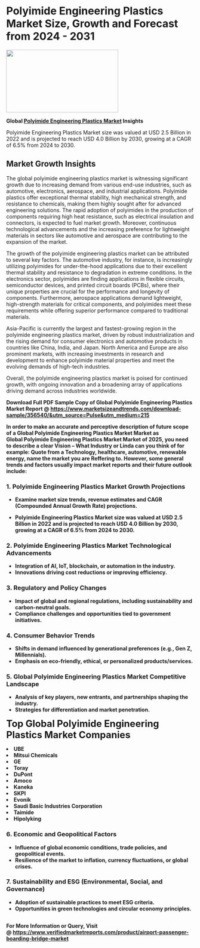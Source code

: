 <H1>Polyimide Engineering Plastics Market Size, Growth and Forecast from 2024 - 2031</H1><img class="aligncenter size-medium wp-image-584254" src="https://thirdeyenews.in/wp-content/uploads/2024/09/Global-Market-Research-300x168.jpeg" alt="" width="300" height="168" /><p><strong>Global&nbsp;<a href="https://www.marketsizeandtrends.com/download-sample/356540/&amp;utm_source=Pulse&amp;utm_medium=215">Polyimide Engineering Plastics Market</a> Insights</strong></p><p>Polyimide Engineering Plastics Market size was valued at USD 2.5 Billion in 2022 and is projected to reach USD 4.0 Billion by 2030, growing at a CAGR of 6.5% from 2024 to 2030.</p><p><h2>Market Growth Insights</h2> <p>The global polyimide engineering plastics market is witnessing significant growth due to increasing demand from various end-use industries, such as automotive, electronics, aerospace, and industrial applications. Polyimide plastics offer exceptional thermal stability, high mechanical strength, and resistance to chemicals, making them highly sought after for advanced engineering solutions. The rapid adoption of polyimides in the production of components requiring high heat resistance, such as electrical insulation and connectors, is expected to fuel market growth. Moreover, continuous technological advancements and the increasing preference for lightweight materials in sectors like automotive and aerospace are contributing to the expansion of the market.</p> <p><strong></strong></p> <p>The growth of the polyimide engineering plastics market can be attributed to several key factors. The automotive industry, for instance, is increasingly utilizing polyimides for under-the-hood applications due to their excellent thermal stability and resistance to degradation in extreme conditions. In the electronics sector, polyimides are finding applications in flexible circuits, semiconductor devices, and printed circuit boards (PCBs), where their unique properties are crucial for the performance and longevity of components. Furthermore, aerospace applications demand lightweight, high-strength materials for critical components, and polyimides meet these requirements while offering superior performance compared to traditional materials.</p> <p>Asia-Pacific is currently the largest and fastest-growing region in the polyimide engineering plastics market, driven by robust industrialization and the rising demand for consumer electronics and automotive products in countries like China, India, and Japan. North America and Europe are also prominent markets, with increasing investments in research and development to enhance polyimide material properties and meet the evolving demands of high-tech industries.</p> <p>Overall, the polyimide engineering plastics market is poised for continued growth, with ongoing innovation and a broadening array of applications driving demand across industries worldwide.</p> <p><strong></p><p><span class=""><strong>Download Full PDF Sample Copy of Global Polyimide Engineering Plastics Market Report</strong> @ <a href="https://www.marketsizeandtrends.com/download-sample/356540/&amp;utm_source=Pulse&amp;utm_medium=215" target="_blank">https://www.marketsizeandtrends.com/download-sample/356540/&amp;utm_source=Pulse&amp;utm_medium=215</a></span></p><p>In order to make an accurate and perceptive description of future scope of a Global&nbsp;Polyimide Engineering Plastics Market Market as Global&nbsp;Polyimide Engineering Plastics Market Market of 2025, you need to describe a clear Vision &ndash; What Industry or Linda can you think of for example: Quote from a Technology, healthcare, automotive, renewable energy, name the market you are Reffering to. However, some general trends and factors usually impact market reports and their future outlook include:</p><h3>1.&nbsp;<strong>Polyimide Engineering Plastics Market Growth Projections</strong></h3><ul><li>Examine market size trends, revenue estimates and CAGR (Compounded Annual Growth Rate) projections.</li><li><p>Polyimide Engineering Plastics Market size was valued at USD 2.5 Billion in 2022 and is projected to reach USD 4.0 Billion by 2030, growing at a CAGR of 6.5% from 2024 to 2030.</p></li></ul><h3>2.&nbsp;<strong>Polyimide Engineering Plastics Market Technological Advancements</strong></h3><ul><li>Integration of AI, IoT, blockchain, or automation in the industry.</li><li>Innovations driving cost reductions or improving efficiency.</li></ul><h3>3.&nbsp;<strong>Regulatory and Policy Changes</strong></h3><ul><li>Impact of global and regional regulations, including sustainability and carbon-neutral goals.</li><li>Compliance challenges and opportunities tied to government initiatives.</li></ul><h3>4.&nbsp;<strong>Consumer Behavior Trends</strong></h3><ul><li>Shifts in demand influenced by generational preferences (e.g., Gen Z, Millennials).</li><li>Emphasis on eco-friendly, ethical, or personalized products/services.</li></ul><h3>5.&nbsp;<strong>Global Polyimide Engineering Plastics Market Competitive Landscape</strong></h3><ul><li>Analysis of key players, new entrants, and partnerships shaping the industry.</li><li>Strategies for differentiation and market penetration.</li></ul><p data-pm-slice="1 1 []"><span style="color: inherit; font-family: inherit; font-size: 25px;">Top Global Polyimide Engineering Plastics Market Companies</span></p><div class="" data-test-id=""><p><li>UBE</li><li> Mitsui Chemicals</li><li> GE</li><li> Toray</li><li> DuPont</li><li> Amoco</li><li> Kaneka</li><li> SKPI</li><li> Evonik</li><li> Saudi Basic Industries Corporation</li><li> Taimide</li><li> Hipolyking</li></p></div><h3>6.&nbsp;<strong>Economic and Geopolitical Factors</strong></h3><ul><li>Influence of global economic conditions, trade policies, and geopolitical events.</li><li>Resilience of the market to inflation, currency fluctuations, or global crises.</li></ul><h3>7.&nbsp;<strong>Sustainability and ESG (Environmental, Social, and Governance)</strong></h3><ul><li>Adoption of sustainable practices to meet ESG criteria.</li><li>Opportunities in green technologies and circular economy principles.</li></ul><h2><strong style="font-size: 14px;">For More Information or Query, Visit @&nbsp;</strong><a style="background-color: #ffffff; font-size: 14px;" href="https://www.marketsizeandtrends.com/report/polyimide-engineering-plastics-market/" target="_blank">https://www.verifiedmarketreports.com/product/airport-passenger-boarding-bridge-market</a></h2>
